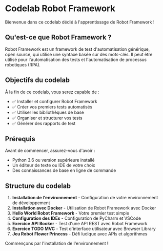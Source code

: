 # Codelab Robot Framework

Bienvenue dans ce codelab dédié à l'apprentissage de Robot Framework !

## Qu'est-ce que Robot Framework ?

Robot Framework est un framework de test d'automatisation générique, open source, qui utilise une syntaxe basée sur des mots-clés. Il peut être utilisé pour l'automatisation des tests et l'automatisation de processus robotiques (RPA).

## Objectifs du codelab

À la fin de ce codelab, vous serez capable de :

- ✅ Installer et configurer Robot Framework
- ✅ Créer vos premiers tests automatisés
- ✅ Utiliser les bibliothèques de base
- ✅ Organiser et structurer vos tests
- ✅ Générer des rapports de test

## Prérequis

Avant de commencer, assurez-vous d'avoir :

- Python 3.6 ou version supérieure installé
- Un éditeur de texte ou IDE de votre choix
- Des connaissances de base en ligne de commande

## Structure du codelab

1. **Installation de l'environnement** - Configuration de votre environnement de développement
2. **Installation avec Docker** - Utilisation de Robot Framework avec Docker
3. **Hello World Robot Framework** - Votre premier test simple
4. **Configuration des IDEs** - Configuration de PyCharm et VSCode
5. **Exercice API Booker** - Test d'une API REST avec Robot Framework
6. **Exercice TODO MVC** - Test d'interface utilisateur avec Browser Library
7. **Jeu Robot Flower Princess** - Défi ludique avec APIs et algorithmes

Commençons par l'installation de l'environnement !